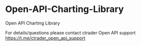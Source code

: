 # Open-API-Charting-Library
Open API Charting Library

For details/questions please contact ctrader Open API support https://t.me/ctrader_open_api_support
